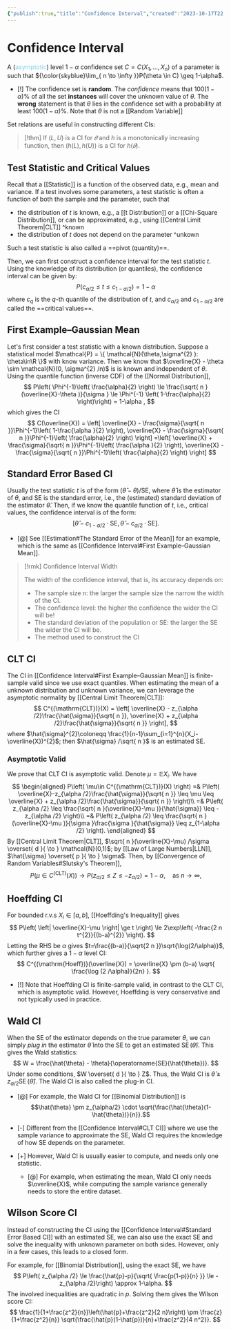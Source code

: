```yaml
---
{"publish":true,"title":"Confidence Interval","created":"2023-10-17T22:44:28","modified":"2025-05-27T11:36:43","cssclasses":"","aliases":null,"type":"note","sup":["[[Statistics]]"],"state":"done"}
---
```



# Confidence Interval

A (<span style="color:skyblue">asymptotic</span>) level $1-\alpha$ confidence set $C=C\left(X_1, \ldots, X_n\right)$ of a parameter is such that ${\color{skyblue}\lim_{ n \to \infty }}P(\theta \in C) \geq 1-\alpha$.

- [!] The confidence set is **random**. The *confidence* means that $100(1-\alpha)\%$ of all the set **instances** will cover the unknown value of $\theta$. The **wrong** statement is that $\theta$ lies in the confidence set with a probability at least $100(1-\alpha)\%$. Note that $\theta$ is not a [[Random Variable]]

Set relations are useful in constructing different CIs:

> [!thm] If $(L, U)$ is a CI for $𝜃$ and $h$ is a monotonically increasing function, then $(h(L), h(U)$) is a CI for $h(𝜃)$.

## Test Statistic and Critical Values

Recall that a [[Statistic]] is a function of the observed data, e.g., mean and variance.
If a test involves some parameters, a test statistic is often a function of both the sample and the parameter, such that

- the distribution of $t$ is known, e.g., a [[t Distribution]] or a [[Chi-Square Distribution]], or can be approximated, e.g., using [[Central Limit Theorem\|CLT]] ^known
- the distribution of $t$ does not depend on the parameter ^unkown

Such a test statistic is also called a ==pivot (quantity)==.

Then, we can first construct a confidence interval for the test statistic $t$.
Using the knowledge of its distribution (or quantiles), the confidence interval can be given by:
$$
P(c_{\alpha /2} \leq t \leq c_{1-\alpha /2}) = 1-\alpha 
$$
where $c_{q}$ is the $q$-th quantile of the distribution of $t$, and $c_{\alpha/2}$ and $c_{1-\alpha /2}$ are called the ==critical values==.

## First Example–Gaussian Mean

Let's first consider a test statistic with a known distribution.
Suppose a statistical model $\mathcal{P} = \{ \mathcal{N}(\theta,\sigma^{2} ): \theta\in\R \}$ with know variance. Then we know that $\overline{X} - \theta \sim \mathcal{N}(0, \sigma^{2} /n)$ is is known and independent of $\theta$.
Using the quantile function (inverse CDF) of the [[Normal Distribution]],
$$
P\left( \Phi^{-1}\left( \frac{\alpha}{2} \right) \le \frac{\sqrt{ n }(\overline{X}-\theta )}{\sigma } \le \Phi^{-1} \left( 1-\frac{\alpha}{2} \right)\right) = 1-\alpha ,
$$
which gives the CI
$$
C(\overline{X}) = \left[ \overline{X} - \frac{\sigma}{\sqrt{ n }}\Phi^{-1}\left( 1-\frac{\alpha }{2} \right), \overline{X} - \frac{\sigma}{\sqrt{ n }}\Phi^{-1}\left( \frac{\alpha}{2} \right) \right]
=\left[ \overline{X} + \frac{\sigma}{\sqrt{ n }}\Phi^{-1}\left( \frac{\alpha }{2} \right), \overline{X} - \frac{\sigma}{\sqrt{ n }}\Phi^{-1}\left( \frac{\alpha}{2} \right) \right]
$$

## Standard Error Based CI

Usually the test statistic $t$ is of the form $(\hat{\theta} - \theta) / \mathrm{SE}$, where $\hat{\theta}$ is the estimator of $\theta$, and $\mathrm{SE}$ is the standard error, i.e., the (estimated) standard deviation of the estimator $\hat{\theta}$.
Then, if we know the quantile function of $t$, i.e., critical values, the confidence interval is of the form:
$$
[\hat{\theta} - c_{1- \alpha /2} \cdot \mathrm{SE}, \hat{\theta} - c_{\alpha/2}\cdot \mathrm{SE}].
$$

- [@] See [[Estimation#The Standard Error of the Mean]] for an example, which is the same as [[Confidence Interval#First Example–Gaussian Mean]].

> [!rmk] Confidence Interval Width
>
> The width of the confidence interval, that is, its accuracy depends on:
>
> - The sample size n: the larger the sample size the narrow the width of the CI.
> - The confidence level: the higher the confidence the wider the CI will be!
> - The standard deviation of the population or SE: the larger the SE the wider the CI will be.
> - The method used to construct the CI

## CLT CI

The CI in [[Confidence Interval#First Example–Gaussian Mean]] is finite-sample valid since we use exact quantiles.
When estimating the mean of a unknown distribution and unknown variance, we can leverage the asymptotic normality by [[Central Limit Theorem\|CLT]]:
$$
C^{(\mathrm{CLT})}(X) = \left[ \overline{X} - z_{\alpha /2}\frac{\hat{\sigma}}{\sqrt{ n }}, \overline{X} + z_{\alpha /2}\frac{\hat{\sigma}}{\sqrt{ n }} \right],
$$
where $\hat{\sigma}^{2}\coloneqq \frac{1}{n-1}\sum_{i=1}^{n}(X_i-\overline{X})^{2}$; then $\hat{\sigma} /\sqrt{ n }$ is an estimated SE.

### Asymptotic Valid

We prove that CLT CI is asymptotic valid. Denote $\mu=\mathbb{E}X_{i}$. We have
$$
\begin{aligned}
P\left( \mu\in C^{(\mathrm{CLT})}(X) \right) 
=& P\left( \overline{X}-z_{\alpha /2}\frac{\hat{\sigma}}{\sqrt{ n }} \leq \mu \leq \overline{X} + z_{\alpha /2}\frac{\hat{\sigma}}{\sqrt{ n }} \right)\\
=& P\left( z_{\alpha /2} \leq \frac{\sqrt{ n }(\overline{X}-\mu )}{\hat{\sigma}} \leq - z_{\alpha /2} \right)\\
=& P\left( z_{\alpha /2} \leq \frac{\sqrt{ n }(\overline{X}-\mu )}{\sigma }\frac{\sigma }{\hat{\sigma}} \leq z_{1-\alpha /2} \right).
\end{aligned}
$$
By [[Central Limit Theorem\|CLT]], $\sqrt{ n }(\overline{X}-\mu) /\sigma \overset{ d }{ \to } \mathcal{N}(0,1)$; by [[Law of Large Numbers\|LLN]], $\hat{\sigma} \overset{ p }{ \to } \sigma$. Then, by [[Convergence of Random Variables#Slutsky's Theorem]],
$$
P\left( \mu\in C^{(\mathrm{CLT})}(X) \right) \to P\left( z_{\alpha /2} \leq Z \leq - z_{\alpha /2} \right) = 1-\alpha, \quad \text{as } n \to \infty,
$$

## Hoeffding CI

For bounded r.v.s $X_{i}\in[a,b]$, [[Hoeffding's Inequality]] gives
$$
P\left( \left| \overline{X}-\mu \right| \ge t \right) \le 2\exp\left( -\frac{2 n t^{2}}{(b-a)^{2}} \right). 
$$
Letting the RHS be $\alpha$ gives $t=\frac{(b-a)}{\sqrt{2 n }}\sqrt{\log(2/\alpha)}$, which further gives a $1-\alpha$ level CI:
$$
C^{(\mathrm{Hoeff})}(\overline{X}) = \overline{X} \pm (b-a) \sqrt{ \frac{\log (2 /\alpha)}{2n} }.
$$

- [!] Note that Hoeffding CI is finite-sample valid, in contrast to the CLT CI, which is asymptotic valid. However, Hoeffding is very conservative and not typically used in practice.

## Wald CI

When the SE of the estimator depends on the true parameter $\theta$, we can simply *plug in* the estimator $\hat{\theta}$ into the SE to get an estimated $\operatorname{SE}(\hat{\theta})$.
This gives the Wald statistics:
$$
W = \frac{\hat{\theta} - \theta}{\operatorname{SE}(\hat{\theta})}.
$$
Under some conditions, $W \overset{ d }{ \to } Z$.
Thus, the Wald CI is $\hat{\theta}\pm z_{\alpha /2}\operatorname{SE}(\hat{\theta})$.
The Wald CI is also called the plug-in CI.

- [@] For example, the Wald CI for [[Binomial Distribution]] is $$\hat{\theta} \pm z_{\alpha/2} \cdot \sqrt{\frac{\hat{\theta}(1-\hat{\theta})}{n}}.$$

- [-] Different from the [[Confidence Interval#CLT CI]] where we use the sample variance to approximate the SE, Wald CI requires the knowledge of how SE depends on the parameter.
- [+] However, Wald CI is usually easier to compute, and needs only one statistic.
    - [@] For example, when estimating the mean, Wald CI only needs $\overline{X}$, while computing the sample variance generally needs to store the entire dataset.

## Wilson Score CI

Instead of constructing the CI using the [[Confidence Interval#Standard Error Based CI]] with an estimated SE, we can also use the exact SE and solve the inequality with unknown parameter on both sides. However, only in a few cases, this leads to a closed form.

For example, for [[Binomial Distribution]], using the exact SE, we have
$$
P\left( z_{\alpha /2} \le \frac{\hat{p}-p}{\sqrt{ \frac{p(1-p)}{n} }} \le -z_{\alpha /2}\right) \approx 1-\alpha.
$$
The involved inequalities are quadratic in $p$. Solving them gives the Wilson score CI:
$$
\frac{1}{1+\frac{z^2}{n}}\left(\hat{p}+\frac{z^2}{2 n}\right) \pm \frac{z}{1+\frac{z^2}{n}} \sqrt{\frac{\hat{p}(1-\hat{p})}{n}+\frac{z^2}{4 n^2}}.
$$
